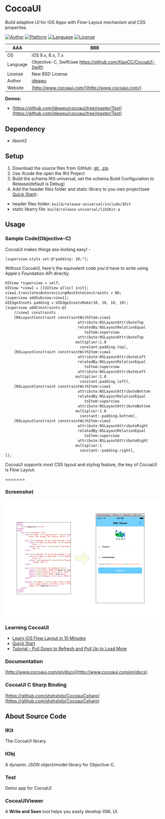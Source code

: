 # CocoaUI

Build adaptive UI for iOS Apps with Flow-Layout mechanism and CSS properties.

[![Author](https://img.shields.io/badge/author-@ideawu-blue.svg?style=flat)](http://www.ideawu.net/) [![Platform](https://img.shields.io/badge/platform-iOS-green.svg?style=flat)](https://github.com/ideawu/cocoaui) [![Language](https://img.shields.io/badge/language-Objective--C,%20Swift-lightgrey.svg)](https://github.com/ideawu/cocoaui) [![License](https://img.shields.io/badge/license-New%20BSD-yellow.svg?style=flat)](LICENSE)

| AAA | BBB |
| ----| --- |
| OS | iOS 9.x, 8.x, 7.x |
| Language | Objective-C, Swift(see https://github.com/XiaoCC/CocoaUI-Swift) |
| License | New BSD License |
| Author | [ideawu](http://www.ideawu.net/) |
| Website | [http://www.cocoaui.com/](http://www.cocoaui.com/) |


__Demos:__
 * [https://github.com/ideawu/cocoaui/tree/master/Test](https://github.com/ideawu/cocoaui/tree/master/Test)

## Dependency

 * libxml2
 
## Setup

 1. Download the source files from GitHub: [git](https://github.com/ideawu/cocoaui.git), [.zip](https://github.com/ideawu/cocoaui/archive/dev.zip)
 1. Use Xcode the open the IKit Project
 1. Build the schema IKit-universal, set the schema Build Configuration to Release(default is Debug)
 1. Add the header files folder and static library to you own project(see [Quick Start](http://www.cocoaui.com/en/docs/quickstart)):
   * header files folder: `build/release-universal/include/IKit`
   * static libarry file: `build/release-universal/libIKit.a`
 
## Usage

### Sample Code(Objective-C)

CocoaUI makes things ass-kicking easy! -

	[superview.style set:@"padding: 10;"];

Without CocoaUI, here's the equivalent code you'd have to write using Apple's Foundation API directly:

	UIView *superview = self;
	UIView *view1 = [[UIView alloc] init];
	view1.translatesAutoresizingMaskIntoConstraints = NO;
	[superview addSubview:view1];
	UIEdgeInsets padding = UIEdgeInsetsMake(10, 10, 10, 10);
	[superview addConstraints:@[
	    //view1 constraints
	    [NSLayoutConstraint constraintWithItem:view1
	                                 attribute:NSLayoutAttributeTop
	                                 relatedBy:NSLayoutRelationEqual
	                                    toItem:superview
	                                 attribute:NSLayoutAttributeTop
	                                multiplier:1.0
	                                  constant:padding.top],
	    [NSLayoutConstraint constraintWithItem:view1
	                                 attribute:NSLayoutAttributeLeft
	                                 relatedBy:NSLayoutRelationEqual
	                                    toItem:superview
	                                 attribute:NSLayoutAttributeLeft
	                                multiplier:1.0
	                                  constant:padding.left],
	    [NSLayoutConstraint constraintWithItem:view1
	                                 attribute:NSLayoutAttributeBottom
	                                 relatedBy:NSLayoutRelationEqual
	                                    toItem:superview
	                                 attribute:NSLayoutAttributeBottom
	                                multiplier:1.0
	                                  constant:-padding.bottom],
	    [NSLayoutConstraint constraintWithItem:view1
	                                 attribute:NSLayoutAttributeRight
	                                 relatedBy:NSLayoutRelationEqual
	                                    toItem:superview
	                                 attribute:NSLayoutAttributeRight
	                                multiplier:1
	                                  constant:-padding.right],
	]];

CocoaUI supports most CSS layout and styling feature, the key of CocoaUI is Flow Layout.

=======

### Screenshot

![](xml-cocoaui.png)


### Learning CocoaUI

 * [Learn iOS Flow Layout in 10 Minutes](http://www.cocoaui.com/en/docs/flowlayout)
 * [Quick Start](http://www.cocoaui.com/en/docs/quickstart)
 * [Tutorial - Pull Down to Refresh and Pull Up to Load More](http://www.cocoaui.com/en/docs/examples/pullToRefresh)

### Documentation

[http://www.cocoaui.com/en/docs](http://www.cocoaui.com/en/docs)


### CocoaUI C Sharp Binding

[https://github.com/shshshdy/CocoauiCsharp](https://github.com/shshshdy/CocoauiCsharp)


## About Source Code

### IKit

The CocoaUI library.

### IObj

A dynamic JSON object/model library for Objective-C.

### Test

Demo app for CocoaUI

### CocoaUIViewer

A __Write and Seen__ tool helps you easily develop XML UI.

